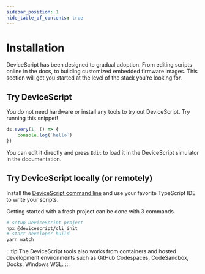 ```yaml
---
sidebar_position: 1
hide_table_of_contents: true
---
```


# Installation

DeviceScript has been designed to gradual adoption. From editing scripts online in the docs, to building customized embedded firmware images.
This section will get you started at the level of the stack you're looking for.

## Try DeviceScript

You do not need hardware or install any tools to try out DeviceScript. Try running this snippet!

```ts edit codesandbox
ds.every(1, () => {
    console.log(`hello`)
})
```

You can edit it directly and press `Edit` to load it in the DeviceScript simulator in the documentation.

## Try DeviceScript locally (or remotely)

Install the [DeviceScript command line](/api/cli) and use your favorite TypeScript IDE to write your scripts.

Getting started with a fresh project can be done with 3 commands.

```bash
# setup DeviceScript project
npx @devicescript/cli init
# start developer build
yarn watch
```

:::tip
The DeviceScript tools also works from containers and hosted development environments such
as GitHub Codespaces, CodeSandbox, Docks, Windows WSL.
:::
